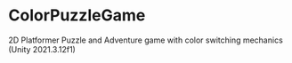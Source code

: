 # ColorPuzzleGame
2D Platformer Puzzle and Adventure game with color switching mechanics (Unity 2021.3.12f1)
